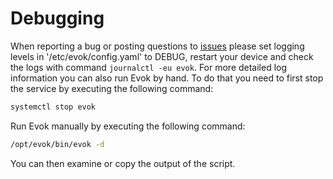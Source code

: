 # Debugging

When reporting a bug or posting questions to [issues](https://github.com/UniPiTechnology/evok/issues) please set logging levels in '/etc/evok/config.yaml' to DEBUG, restart your device and check the logs with command `journalctl -eu evok`. For more detailed log information you can also run Evok by hand. To do that you need to first stop the service by executing the following command:

```bash
systemctl stop evok
```

Run Evok manually by executing the following command:

```bash
/opt/evok/bin/evok -d
```

You can then examine or copy the output of the script.
